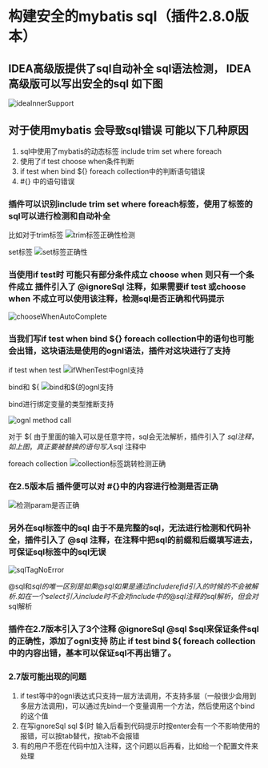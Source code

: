 #  构建安全的mybatis sql（插件2.8.0版本）

## IDEA高级版提供了sql自动补全 sql语法检测， IDEA高级版可以写出安全的sql 如下图
![ideaInnerSupport](https://gejun123456.coding.net/p/MyBatisCodeHelper-Pro/d/MyBatisCodeHelper-Pro/git/raw/master/screenshots/ideaInnerSupport.gif)

## 对于使用mybatis 会导致sql错误 可能以下几种原因
1.  sql中使用了mybatis的动态标签 include trim set where foreach
2.  使用了if test choose when条件判断
3.  if test when bind ${} foreach collection中的判断语句错误
4.  #{} 中的语句错误

### 插件可以识别include trim set where foreach标签，使用了标签的sql可以进行检测和自动补全
比如对于trim标签
![trim标签正确性检测](https://gejun123456.coding.net/p/MyBatisCodeHelper-Pro/d/MyBatisCodeHelper-Pro/git/raw/master/screenshots/trim标签正确性检测.gif)

set标签
![set标签正确性](https://gejun123456.coding.net/p/MyBatisCodeHelper-Pro/d/MyBatisCodeHelper-Pro/git/raw/master/screenshots/set标签正确性.gif)

### 当使用if test时 可能只有部分条件成立 choose when 则只有一个条件成立 插件引入了 @ignoreSql 注释，如果需要if test 或choose when 不成立可以使用该注释，检测sql是否正确和代码提示

![chooseWhenAutoComplete](https://gejun123456.coding.net/p/MyBatisCodeHelper-Pro/d/MyBatisCodeHelper-Pro/git/raw/master/screenshots/chooseWhenAutoComplete.gif)

### 当我们写if test when bind ${} foreach collection中的语句也可能会出错，这块语法是使用的ognl语法，插件对这块进行了支持

if test when test
![ifWhenTest中ognl支持](https://gejun123456.coding.net/p/MyBatisCodeHelper-Pro/d/MyBatisCodeHelper-Pro/git/raw/master/screenshots/ifWhenTest中ognl支持.gif)

bind和 ${
![bind和${的ognl支持](https://gejun123456.coding.net/p/MyBatisCodeHelper-Pro/d/MyBatisCodeHelper-Pro/git/raw/master/screenshots/bind和${的ognl支持.gif)

bind进行绑定变量的类型推断支持

![ognl method call](https://gejun123456.coding.net/p/MyBatisCodeHelper-Pro/d/MyBatisCodeHelper-Pro/git/raw/master/screenshots/collectionCallMethdo.gif)


对于 ${ 由于里面的输入可以是任意字符，sql会无法解析，插件引入了 $sql注释，如上图，真正要被替换的语句写入$sql 注释中

foreach collection
![collection标签跳转检测正确](https://gejun123456.coding.net/p/MyBatisCodeHelper-Pro/d/MyBatisCodeHelper-Pro/git/raw/master/screenshots/collection标签跳转检测正确.gif)

### 在2.5版本后 插件便可以对 #{}中的内容进行检测是否正确
![检测param是否正确](https://gejun123456.coding.net/p/MyBatisCodeHelper-Pro/d/MyBatisCodeHelper-Pro/git/raw/master/screenshots/检测param是否正确.gif)

### 另外在sql标签中的sql 由于不是完整的sql，无法进行检测和代码补全，插件引入了 @sql 注释，在注释中把sql的前缀和后缀填写进去，可保证sql标签中的sql无误
![sqlTagNoError](https://gejun123456.coding.net/p/MyBatisCodeHelper-Pro/d/MyBatisCodeHelper-Pro/git/raw/master/screenshots/sqlTagNoError.gif)

@sql和$sql的唯一区别是 如果@sql如果是通过 include refid引入的时候的不会被解析. 如在一个select引入include时 不会对include中的@sql注释的sql解析，但会对$sql解析

### 插件在2.7版本引入了3个注释 @ignoreSql @sql $sql来保证条件sql的正确性，添加了ognl支持 防止 if test bind ${ foreach collection中的内容出错，基本可以保证sql不再出错了。

### 2.7版可能出现的问题

1. if test等中的ognl表达式只支持一层方法调用，不支持多层（一般很少会用到多层方法调用)，可以通过先bind一个变量调用一个方法，然后使用这个bind的这个值
2. 在写ignoreSql sql ${时 输入后看到代码提示时按enter会有一个不影响使用的报错，可以按tab替代，按tab不会报错
3. 有的用户不愿在代码中加入注释，这个问题以后再看，比如给一个配置文件来处理
